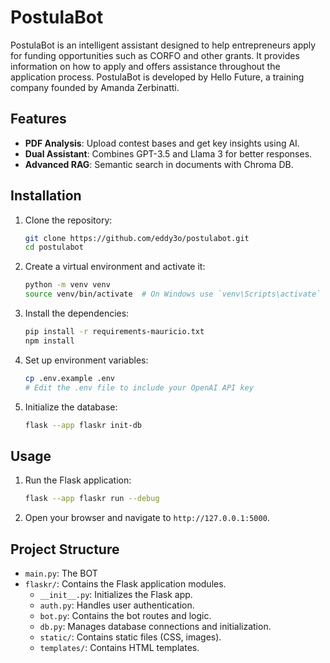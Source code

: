 # PostulaBot

PostulaBot is an intelligent assistant designed to help entrepreneurs apply for funding opportunities such as CORFO and other grants. It provides information on how to apply and offers assistance throughout the application process. PostulaBot is developed by Hello Future, a training company founded by Amanda Zerbinatti.

## Features

- **PDF Analysis**: Upload contest bases and get key insights using AI.
- **Dual Assistant**: Combines GPT-3.5 and Llama 3 for better responses.
- **Advanced RAG**: Semantic search in documents with Chroma DB.

## Installation

1. Clone the repository:

   ```sh
   git clone https://github.com/eddy3o/postulabot.git
   cd postulabot
   ```

2. Create a virtual environment and activate it:

   ```sh
   python -m venv venv
   source venv/bin/activate  # On Windows use `venv\Scripts\activate`
   ```

3. Install the dependencies:

   ```sh
   pip install -r requirements-mauricio.txt
   npm install
   ```

4. Set up environment variables:

   ```sh
   cp .env.example .env
   # Edit the .env file to include your OpenAI API key
   ```

5. Initialize the database:

   ```sh
   flask --app flaskr init-db
   ```

## Usage

1. Run the Flask application:

   ```sh
   flask --app flaskr run --debug
   ```

2. Open your browser and navigate to `http://127.0.0.1:5000`.

## Project Structure

- `main.py`: The BOT
- `flaskr/`: Contains the Flask application modules.
  - `__init__.py`: Initializes the Flask app.
  - `auth.py`: Handles user authentication.
  - `bot.py`: Contains the bot routes and logic.
  - `db.py`: Manages database connections and initialization.
  - `static/`: Contains static files (CSS, images).
  - `templates/`: Contains HTML templates.
